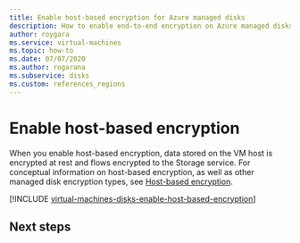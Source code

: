```yaml
---
title: Enable host-based encryption for Azure managed disks
description: How to enable end-to-end encryption on Azure managed disks.
author: roygara
ms.service: virtual-machines
ms.topic: how-to
ms.date: 07/07/2020
ms.author: rogarana
ms.subservice: disks
ms.custom: references_regions
---
```


# Enable host-based encryption

When you enable host-based encryption, data stored on the VM host is encrypted at rest and flows encrypted to the Storage service. For conceptual information on host-based encryption, as well as other managed disk encryption types, see [Host-based encryption](disk-encryption.md#host-based-encryption).

[!INCLUDE [virtual-machines-disks-enable-host-based-encryption](../../../includes/virtual-machines-disks-enable-host-based-encryption.md)]

## Next steps

